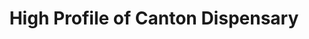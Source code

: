 ---
title: "High Profile of Canton Dispensary"
url: /canton/high-profile-of-canton-dispensary/
shop: cannabis
---